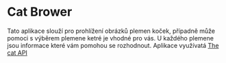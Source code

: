 # Cat Brower
Tato aplikace slouží pro prohlížení obrázků plemen koček, případně může pomoci s výběrem plemene ketré je vhodné pro vás. U každého plemene jsou informace které vám pomohou se rozhodnout.
Aplikace využívatá [The cat API](https://thecatapi.com/)
